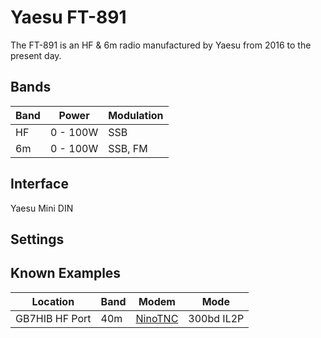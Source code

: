 # Yaesu FT-891

The FT-891 is an HF & 6m radio manufactured by Yaesu from 2016 to the present day.

## Bands

| Band | Power | Modulation |
| ---- | ----- | ---------- |
| HF | 0 - 100W | SSB |
| 6m | 0 - 100W | SSB, FM |

## Interface

Yaesu Mini DIN

## Settings

## Known Examples

| Location | Band | Modem | Mode |
| -------- | ---- | ----- | ---- |
| GB7HIB HF Port | 40m | [NinoTNC](../modems/ninotnc.md) | 300bd IL2P |
